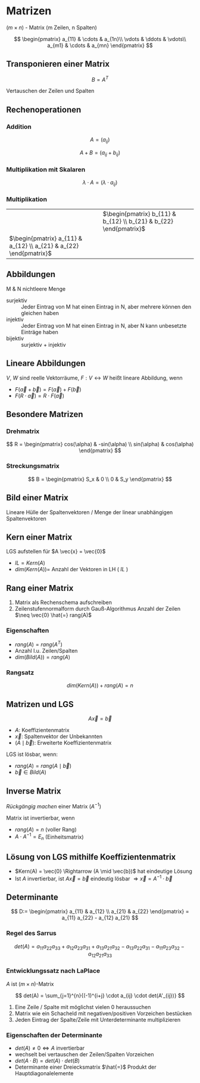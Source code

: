 # Matrizen

$(m \times n)$ - Matrix (m Zeilen, n Spalten)

$$
    \begin{pmatrix}
    a_{11} & \cdots & a_{1n}\\
    \vdots & \ddots & \vdots\\
    a_{m1} & \cdots & a_{mn}
    \end{pmatrix}
$$

## Transponieren einer Matrix

$$
 B = A^T
$$

Vertauschen der Zeilen und Spalten

## Rechenoperationen

### Addition

$$
 A = (a_{ij})
$$

$$
 A + B = ( a_{ij} + b_{ij} )
$$

### Multiplikation mit Skalaren

$$
 \lambda \cdot A = (\lambda \cdot a_{ij})
$$

### Multiplikation

|                                                                    |                                                                    |
| ------------------------------------------------------------------ | ------------------------------------------------------------------ |
|                                                                    | $\begin{pmatrix} b_{11} & b_{12} \\ b_{21} & b_{22} \end{pmatrix}$ |
| $\begin{pmatrix} a_{11} & a_{12} \\ a_{21} & a_{22} \end{pmatrix}$ |                                                                    |

## Abbildungen

M & N nichtleere Menge

<dl>
    <dt>surjektiv</dt>
    <dd>Jeder Eintrag von M hat einen Eintrag in N, aber mehrere können den gleichen haben</dd>
    <dt>injektiv</dt>
    <dd>Jeder Eintrag von M hat einen Eintrag in N, aber N kann unbesetzte Einträge haben</dd>
    <dt>bijektiv</dt>
    <dd>surjektiv + injektiv</dd>
</dl>

## Lineare Abbildungen

$V$, $W$ sind reelle Vektorräume, $F: V \leftrightarrow W$ heißt lineare
Abbildung, wenn

- $F(\vec{a} + \vec{b}) = F(\vec{a}) + F(\vec{b})$
- $F(R \cdot \vec{a}) = R \cdot F(\vec{a})$

## Besondere Matrizen

### Drehmatrix

$$
    R =
    \begin{pmatrix}
    cos(\alpha) & -sin(\alpha) \\
    sin(\alpha) & cos(\alpha)
    \end{pmatrix}
$$

### Streckungsmatrix

$$
    B =
    \begin{pmatrix}
    S_x & 0 \\
    0 & S_y
    \end{pmatrix}
$$

## Bild einer Matrix

Lineare Hülle der Spaltenvektoren / Menge der linear unabhängigen
Spaltenvektoren

## Kern einer Matrix

LGS aufstellen für $A \vec{x} = \vec{0}$

- $lL = Kern(A)$
- $dim(Kern(A)) =$ Anzahl der Vektoren in LH ( $lL$ )

## Rang einer Matrix

1. Matrix als Rechenschema aufschreiben
2. Zeilenstufennormalform durch Gauß-Algorithmus Anzahl der Zeilen
   $\neq \vec{0} \hat{=} rang(A)$

### Eigenschaften

- $rang(A) = rang(A^T)$
- Anzahl l.u. Zeilen/Spalten
- $dim(Bild(A)) = rang(A)$

### Rangsatz

$$
 dim(Kern(A)) + rang(A) = n
$$

## Matrizen und LGS

$$A \vec{x} = \vec{b}$$

- $A$: Koeffizientenmatrix
- $\vec{x}$: Spaltenvektor der Unbekannten
- $(A \mid \vec{b})$: Erweiterte Koeffizientenmatrix

LGS ist lösbar, wenn:

- $rang(A) = rang(A \mid \vec{b})$
- $\vec{b} \in Bild(A)$

## Inverse Matrix

_Rückgängig machen_ einer Matrix ($A^{-1}$)

Matrix ist invertierbar, wenn

- $rang(A) = n$ (voller Rang)
- $A \cdot A^{-1} = E_n$ (Einheitsmatrix)

## Lösung von LGS mithilfe Koeffizientenmatrix

- $Kern(A) = \vec{0} \Rightarrow (A \mid \vec{b})$ hat eindeutige Lösung
- Ist $A$ invertierbar, ist $A \vec{x} = \vec{b}$ eindeutig lösbar
  $\Rightarrow \vec{x} = A^{-1} \cdot \vec{b}$

## Determinante

$$
    D:=
    \begin{pmatrix}
    a_{11} & a_{12} \\
    a_{21} & a_{22}
    \end{pmatrix}
    = a_{11} a_{22} - a_{12} a_{21}
$$

### Regel des Sarrus

$$
    det(A) =
    a_{11} a_{22} a_{33}
    + a_{12} a_{23} a_{31}
    + a_{13} a_{21} a_{32}
    - a_{13} a_{22} a_{31}
    - a_{11} a_{23} a_{32}
    - a_{12} a_{21} a_{33}
$$

### Entwicklungssatz nach LaPlace

$A$ ist $(m \times n)$-Matrix

$$
 det(A) = \sum_{j=1}^{n}{(-1)^{i+j} \cdot a_{ij} \cdot det(A'_{ij})}
$$

1. Eine Zeile / Spalte mit möglichst vielen 0 heraussuchen
2. Matrix wie ein Schacheld mit negativen/positiven Vorzeichen bestücken
3. Jeden Eintrag der Spalte/Zeile mit Unterdeterminante multiplizieren

### Eigenschaften der Determinante

- $det(A) \neq 0 \Leftrightarrow A$ invertierbar
- wechselt bei vertauschen der Zeilen/Spalten Vorzeichen
- $det(A \cdot B) = det(A) \cdot det(B)$
- Determinante einer Dreiecksmatrix $\hat{=}$ Produkt der Hauptdiagonalelemente
